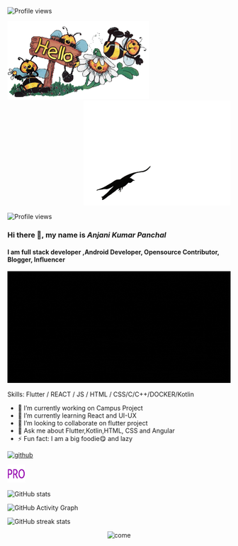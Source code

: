 
![Profile views](https://gpvc.arturio.dev/Ak-panchal) 
<div align="left">

<img src="https://github.com/Ak-panchal/AK-Panchal/blob/main/hylo.gif" alt="Welcome!" />

</div>

<div align="right">

<img src="https://github.com/Ak-panchal/AK-Panchal/blob/main/black.gif" alt="Welcome!" />

</div>

![Profile views](https://gpvc.arturio.dev/Ak-panchal) 
### Hi there 👋, my name is ***Anjani Kumar Panchal***
#### I am full stack developer ,Android Developer, Opensource Contributor, Blogger, Influencer

<div align="center">

<img src="https://github.com/Ak-panchal/AK-Panchal/blob/main/COME.gif" alt="Welcome!" />

</div>


Skills: Flutter / REACT / JS / HTML / CSS/C/C++/DOCKER/Kotlin

- 🔭 I’m currently working on Campus Project 
- 🌱 I’m currently learning React and UI-UX 
- 👯 I’m looking to collaborate on flutter project 
- 💬 Ask me about Flutter,Kotlin,HTML, CSS and Angular  
- ⚡ Fun fact: I am a big foodie😋 and lazy 


[<img src='https://cdn.jsdelivr.net/npm/simple-icons@3.0.1/icons/github.svg' alt='github' height='40'>](https://github.com/Ak-panchal)  

<a href='https://github.com/pricing'><img src='https://raw.githubusercontent.com/acervenky/animated-github-badges/master/assets/pro.gif' width='40' height='40'></a> 

![GitHub stats](https://github-readme-stats.vercel.app/api?username=Ak-panchal&show_icons=true)  

![GitHub Activity Graph](https://activity-graph.herokuapp.com/graph?username=Ak-panchal)  

![GitHub streak stats](https://github-readme-streak-stats.herokuapp.com/?user=Ak-panchal)   


<div align="center">

<img src="https://github.com/Ak-panchal/AK-Panchal/blob/main/COME%20(1).gif" alt="come" />

</div
